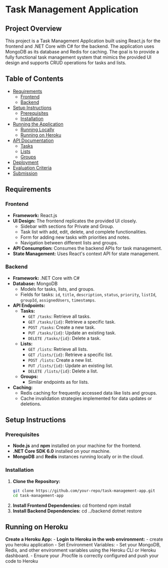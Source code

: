 # Task Management Application

## Project Overview

This project is a Task Management Application built using React.js for the frontend and .NET Core with C# for the backend. The application uses MongoDB as its database and Redis for caching. The goal is to provide a fully functional task management system that mimics the provided UI design and supports CRUD operations for tasks and lists.

## Table of Contents

- [Requirements](#requirements)
  - [Frontend](#frontend)
  - [Backend](#backend)
- [Setup Instructions](#setup-instructions)
  - [Prerequisites](#prerequisites)
  - [Installation](#installation)
- [Running the Application](#running-the-application)
  - [Running Locally](#running-locally)
  - [Running on Heroku](#running-on-heroku)
- [API Documentation](#api-documentation)
  - [Tasks](#tasks)
  - [Lists](#lists)
  - [Groups](#groups)
- [Deployment](#deployment)
- [Evaluation Criteria](#evaluation-criteria)
- [Submission](#submission)

## Requirements

### Frontend

- **Framework:** React.js
- **UI Design:** The frontend replicates the provided UI closely.
  - Sidebar with sections for Private and Group.
  - Task list with add, edit, delete, and complete functionalities.
  - Form for adding new tasks with priorities and notes.
  - Navigation between different lists and groups.
- **API Consumption:** Consumes the backend APIs for task management.
- **State Management:** Uses React's context API for state management.

### Backend

- **Framework:** .NET Core with C#
- **Database:** MongoDB
  - Models for tasks, lists, and groups.
  - Fields for tasks: `id`, `title`, `description`, `status`, `priority`, `listId`, `groupId`, `assignedUsers`, `timestamps`.
- **API Endpoints:**
  - **Tasks:**
    - `GET /tasks`: Retrieve all tasks.
    - `GET /tasks/{id}`: Retrieve a specific task.
    - `POST /tasks`: Create a new task.
    - `PUT /tasks/{id}`: Update an existing task.
    - `DELETE /tasks/{id}`: Delete a task.
  - **Lists:**
    - `GET /lists`: Retrieve all lists.
    - `GET /lists/{id}`: Retrieve a specific list.
    - `POST /lists`: Create a new list.
    - `PUT /lists/{id}`: Update an existing list.
    - `DELETE /lists/{id}`: Delete a list.
  - **Groups:**
    - Similar endpoints as for lists.
- **Caching:**
  - Redis caching for frequently accessed data like lists and groups.
  - Cache invalidation strategies implemented for data updates or deletions.

## Setup Instructions

### Prerequisites

- **Node.js** and **npm** installed on your machine for the frontend.
- **.NET Core SDK 6.0** installed on your machine.
- **MongoDB** and **Redis** instances running locally or in the cloud.

### Installation

1. **Clone the Repository:**
   ```bash
   git clone https://github.com/your-repo/task-management-app.git
   cd task-management-app
   ```
2. **Install Frontend Dependencies:**
   cd frontend
   npm install
3. **Install Backend Dependencies:**
   cd ../backend
   dotnet restore

## Running on Heroku

**Create a Heroku App:** - **Login to Heroku in the web environment:** - create you heroku application - Set Environment Variables: - Set your MongoDB, Redis, and other environment variables using the Heroku CLI or Heroku dashboard. - Ensure your .Procfile is correctly configured and push your code to Heroku

